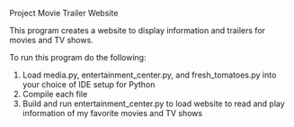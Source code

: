 Project Movie Trailer Website

This program creates a website to display information and trailers for movies and TV shows.

To run this program do the following:
1. Load media.py, entertainment_center.py, and fresh_tomatoes.py into your choice of IDE setup for Python
2. Compile each file
3. Build and run entertainment_center.py to load website to read and play information of my favorite movies and TV shows
